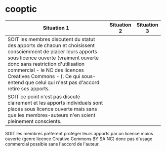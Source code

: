 # cooptic
Situation 1 |Situation 2|Situation 3 
----|----|----
SOIT les membres discutent du statut des apports de chacun et choisissent consciemment de placer leurs apports sous licence ouverte (vraiment ouverte donc sans restriction d'utilisation commercial - le NC des licences Creatives Commons - ). Ce qui sous-entend que celui qui n'est pas d'accord retire ses apports.|
SOIT ce point n'est pas discuté clairement et les apports individuels sont placés sous licence ouverte mais sans que les membres-auteurs n'en soient pleinement conscients.|
SOIT les membres préfèrent protéger leurs apports par un licence moins ouverte (genre licence Creative Commons BY SA NC) donc pas d'usage commercial possible sans l'accord de l'auteur.

